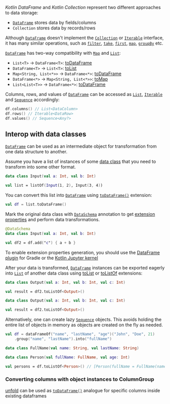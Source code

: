 [//]: # (title: Interop with Collections)

<!---IMPORT org.jetbrains.kotlinx.dataframe.samples.api.Access-->
<!---IMPORT org.jetbrains.kotlinx.dataframe.samples.api.Collections-->

_Kotlin DataFrame_ and _Kotlin Collection_ represent two different approaches to data storage:
* [`DataFrame`](DataFrame.md) stores data by fields/columns
* `Collection` stores data by records/rows

Although [`DataFrame`](DataFrame.md)
doesn't implement the [`Collection`](https://kotlinlang.org/api/latest/jvm/stdlib/kotlin.collections/-collection/#kotlin.collections.Collection)
or [`Iterable`](https://kotlinlang.org/api/latest/jvm/stdlib/kotlin.collections/-iterable/)
interface, it has many similar operations,
such as [`filter`](filter.md), [`take`](sliceRows.md#take),
[`first`](first.md), [`map`](map.md), [`groupBy`](groupBy.md) etc.

[`DataFrame`](DataFrame.md) has two-way compatibility with [`Map`](https://kotlinlang.org/api/latest/jvm/stdlib/kotlin.collections/-map/) and [`List`](https://kotlinlang.org/api/latest/jvm/stdlib/kotlin.collections/-list/):
* `List<T>` -> `DataFrame<T>`: [toDataFrame](createDataFrame.md#dataframe-from-iterable-t)
* `DataFrame<T>` -> `List<T>`: [toList](toList.md)
* `Map<String, List<*>>` -> `DataFrame<*>`: [toDataFrame](createDataFrame.md#dataframe-from-map-string-list)
* `DataFrame<*>` -> `Map<String, List<*>>`: [toMap](toMap.md)
* `List<List<T>>` -> `DataFrame<*>`: [toDataFrame](createDataFrame.md#dataframe-from-list-list-t)

Columns, rows, and values of [`DataFrame`](DataFrame.md)
can be accessed as [`List`](https://kotlinlang.org/api/latest/jvm/stdlib/kotlin.collections/-list/),
[`Iterable`](https://kotlinlang.org/api/latest/jvm/stdlib/kotlin.collections/-iterable/)
and [`Sequence`](https://kotlinlang.org/api/latest/jvm/stdlib/kotlin.sequences/-sequence/) accordingly:

<!---FUN getRowsColumns-->

```kotlin
df.columns() // List<DataColumn>
df.rows() // Iterable<DataRow>
df.values() // Sequence<Any?>
```

<!---END-->

## Interop with data classes

[`DataFrame`](DataFrame.md) can be used as an intermediate object for transformation from one data structure to another.

Assume you have a list of instances of some [data class](https://kotlinlang.org/docs/data-classes.html) that you need to transform into some other format.

<!---FUN listInterop1-->

```kotlin
data class Input(val a: Int, val b: Int)

val list = listOf(Input(1, 2), Input(3, 4))
```

<!---END-->

You can convert this list into [`DataFrame`](DataFrame.md) using [`toDataFrame()`](createDataFrame.md#todataframe) extension:

<!---FUN listInterop2-->

```kotlin
val df = list.toDataFrame()
```

<!---END-->

Mark the original data class with [`DataSchema`](schemas.md)
annotation to get [extension properties](extensionPropertiesApi.md) and perform data transformations.

<!---FUN listInterop3-->

```kotlin
@DataSchema
data class Input(val a: Int, val b: Int)

val df2 = df.add("c") { a + b }
```

<!---END-->

<tip>

To enable extension properties generation, you should use the [DataFrame plugin](schemasGradle.md) 
for Gradle or the [Kotlin Jupyter kernel](SetupJupyter.md)

</tip>

After your data is transformed, [`DataFrame`](DataFrame.md) instances can be exported eagerly
into [`List`](https://kotlinlang.org/api/latest/jvm/stdlib/kotlin.collections/-list/) of another data class using [toList](toList.md) or [toListOf](toList.md#tolistof) extensions:

<!---FUN listInterop4-->

```kotlin
data class Output(val a: Int, val b: Int, val c: Int)

val result = df2.toListOf<Output>()
```

<!---END-->

```kotlin
data class Output(val a: Int, val b: Int, val c: Int)

val result = df2.toListOf<Output>()
```

Alternatively, one can create lazy [`Sequence`](https://kotlinlang.org/api/latest/jvm/stdlib/kotlin.collections/-sequence/) objects.
This avoids holding the entire list of objects in memory as objects are created on the fly as needed.

<!---FUN listInterop5-->

```kotlin
val df = dataFrameOf("name", "lastName", "age")("John", "Doe", 21)
    .group("name", "lastName").into("fullName")

data class FullName(val name: String, val lastName: String)

data class Person(val fullName: FullName, val age: Int)

val persons = df.toListOf<Person>() // [Person(fullName = FullName(name = "John", lastName = "Doe"), age = 21)]
```

<!---END-->

### Converting columns with object instances to ColumnGroup

[unfold](unfold.md) can be used as [`toDataFrame()`](createDataFrame.md#todataframe) analogue for specific columns inside existing dataframes
